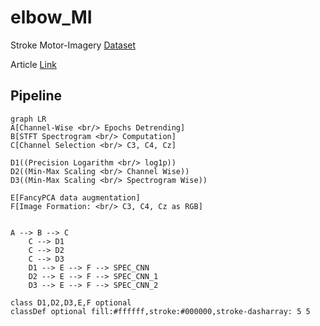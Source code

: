 # elbow_MI

Stroke Motor-Imagery [Dataset](https://figshare.com/articles/dataset/EEG_datasets_of_stroke_patients/21679035/5)

Article [Link](https://www.nature.com/articles/s41597-023-02787-8)


## Pipeline
```mermaid
graph LR
A[Channel-Wise <br/> Epochs Detrending] 
B[STFT Spectrogram <br/> Computation]
C[Channel Selection <br/> C3, C4, Cz]

D1((Precision Logarithm <br/> log1p))
D2((Min-Max Scaling <br/> Channel Wise))
D3((Min-Max Scaling <br/> Spectrogram Wise))

E[FancyPCA data augmentation]
F[Image Formation: <br/> C3, C4, Cz as RGB]


A --> B --> C
    C --> D1
    C --> D2
    C --> D3
	D1 --> E --> F --> SPEC_CNN
    D2 --> E --> F --> SPEC_CNN_1
    D3 --> E --> F --> SPEC_CNN_2

class D1,D2,D3,E,F optional
classDef optional fill:#ffffff,stroke:#000000,stroke-dasharray: 5 5

 ```
